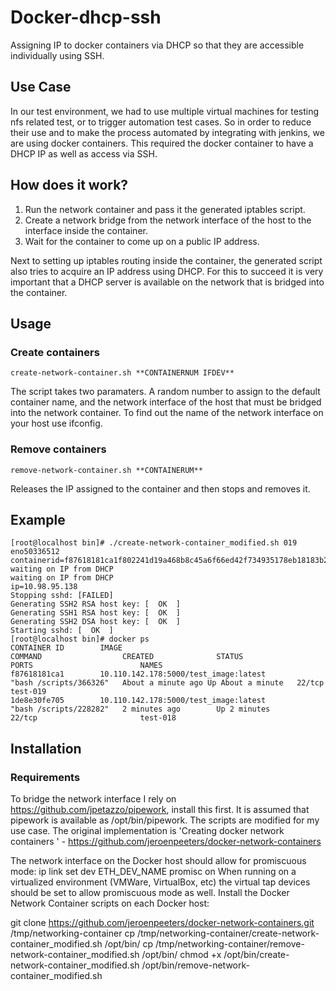 # Docker-dhcp-ssh
Assigning IP to docker containers via DHCP so that they are accessible individually using SSH.

## Use Case
In our test environment, we had to use multiple virtual machines for testing nfs related test, or to trigger automation test cases. 
So in order to reduce their use and to make the process automated by integrating with jenkins, we are using docker containers. This
required the  docker container to have a DHCP IP as well as access via SSH.

## How does it work?

1. Run the network container and pass it the generated iptables script.
2. Create a network bridge from the network interface of the host to the interface inside the container.
3. Wait for the container to come up on a public IP address.

Next to setting up iptables routing inside the container, the generated script also tries to acquire an IP address using DHCP. For this to succeed it is very important that a DHCP server is available on the network that is bridged into the container.

## Usage

### Create containers
`create-network-container.sh **CONTAINERNUM IFDEV**`

The script takes two paramaters. A random number to assign to the default container name, and the network interface of the host that must be bridged into the network container. To find out the name of the network interface on your host use ifconfig.

### Remove containers

`remove-network-container.sh **CONTAINERUM**`

Releases the IP assigned to the container and then stops and removes it.

## Example 

```
[root@localhost bin]# ./create-network-container_modified.sh 019 eno50336512
containerid=f87618181ca1f802241d19a468b8c45a6f66ed42f734935178eb18183b2d5602
waiting on IP from DHCP
waiting on IP from DHCP
ip=10.98.95.138
Stopping sshd: [FAILED]
Generating SSH2 RSA host key: [  OK  ]
Generating SSH1 RSA host key: [  OK  ]
Generating SSH2 DSA host key: [  OK  ]
Starting sshd: [  OK  ]
[root@localhost bin]# docker ps
CONTAINER ID        IMAGE                                                                  COMMAND                  CREATED              STATUS              PORTS                        NAMES
f87618181ca1        10.110.142.178:5000/test_image:latest                                  "bash /scripts/366326"   About a minute ago Up About a minute   22/tcp                       test-019
1de8e30fe705        10.110.142.178:5000/test_image:latest                                  "bash /scripts/228282"   2 minutes ago        Up 2 minutes        22/tcp                       test-018

```

## Installation

### Requirements

To bridge the network interface I rely on https://github.com/jpetazzo/pipework, install this first. It is assumed that pipework is available as /opt/bin/pipework. The scripts are modified for my use case. The original implementation is 'Creating docker network containers ' - https://github.com/jeroenpeeters/docker-network-containers

The network interface on the Docker host should allow for promiscuous mode: ip link set dev ETH_DEV_NAME promisc on
When running on a virtualized environment (VMWare, VirtualBox, etc) the virtual tap devices should be set to allow promiscuous mode as well.
Install the Docker Network Container scripts on each Docker host:

git clone https://github.com/jeroenpeeters/docker-network-containers.git /tmp/networking-container
cp /tmp/networking-container/create-network-container_modified.sh /opt/bin/
cp /tmp/networking-container/remove-network-container_modified.sh /opt/bin/
chmod +x /opt/bin/create-network-container_modified.sh /opt/bin/remove-network-container_modified.sh
